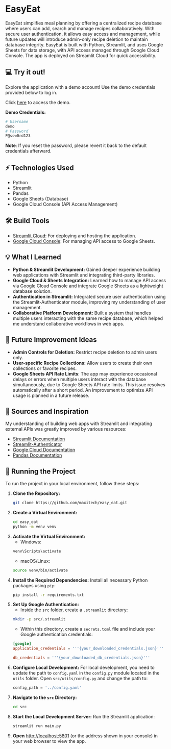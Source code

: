 # EasyEat
EasyEat simplifies meal planning by offering a centralized recipe database where users can add, search and manage recipes collaboratively. With secure user authentication, it allows easy access and management, while future updates will introduce admin-only recipe deletion to maintain database integrity. EasyEat is built with Python, Streamlit, and uses Google Sheets for data storage, with API access managed through Google Cloud Console. The app is deployed on Streamlit Cloud for quick accessibility.


## :computer: Try it out!
Explore the application with a demo account! Use the demo credentials provided below to log in.

Click [here](https://easyeat.streamlit.app/) to access the demo.
  
  **Demo Credentials:**
   ```bash
   # Username
   demo
   # Password
   P@ssw0rd123
   ```
**Note**: If you reset the password, please revert it back to the default credentials afterward.

## ⚡️ Technologies Used
- Python
- Streamlit
- Pandas
- Google Sheets (Database)
- Google Cloud Console (API Access Management)

## 🛠️ Build Tools
- [Streamlit Cloud](https://streamlit.io/cloud): For deploying and hosting the application.
- [Google Cloud Console](https://console.cloud.google.com/): For managing API access to Google Sheets.

## 💡 What I Learned
- **Python & Streamlit Development:** Gained deeper experience building web applications with Streamlit and integrating third-party libraries.
- **Google Cloud & Sheets Integration:** Learned how to manage API access via Google Cloud Console and integrate Google Sheets as a lightweight database solution.
- **Authentication in Streamlit:** Integrated secure user authentication using the Streamlit-Authenticator module, improving my understanding of user management.
- **Collaborative Platform Development:** Built a system that handles multiple users interacting with the same recipe database, which helped me understand collaborative workflows in web apps.

## 🔮 Future Improvement Ideas
- **Admin Controls for Deletion:** Restrict recipe deletion to admin users only.
- **User-specific Recipe Collections:** Allow users to create their own collections or favorite recipes.
- **Google Sheets API Rate Limits**: The app may experience occasional delays or errors when multiple users interact with the database simultaneously, due to Google Sheets API rate limits. This issue resolves automatically after a short period. An improvement to optimize API usage is planned in a future release.

## 💭 Sources and Inspiration
My understanding of building web apps with Streamlit and integrating external APIs was greatly improved by various resources:
  - [Streamlit Documentation](https://docs.streamlit.io/)
  - [Streamlit-Authenticator](https://github.com/mkhorasani/Streamlit-Authenticator)
  - [Google Cloud Documentation](https://cloud.google.com/docs?hl=en)
  - [Pandas Documentation](https://pandas.pydata.org/docs/index.html)


## :vertical_traffic_light: Running the Project
To run the project in your local environment, follow these steps: 
1. **Clone the Repository:**
   ```bash
   git clone https://github.com/maxitech/easy_eat.git
2. **Create a Virtual Environment:**
   ```bash
   cd easy_eat
   python -m venv venv
3. **Activate the Virtual Environment:**
   - Windows:
   ```bash
   venv\Scripts\activate
   ```
   - macOS/Linux:
    ```bash
    source venv/bin/activate
    ```
4. **Install the Required Dependencies:** Install all necessary Python packages using `pip`:
   ```bash
   pip install -r requirements.txt
   ```
5. **Set Up Google Authentication:**
   - Inside the `src` folder, create a `.streamlit` directory:
   ```bash
   mkdir -p src/.streamlit
   ```
   - Within this directory, create a `secrets.toml` file and include your Google authentication credentials:
   ```toml
   [google]
   application_credentials = '''{your_downloaded_credentials.json}'''

   db_credentials = '''{your_downloaded_db_credentials.json}'''
   ```
 6. **Configure Local Development:**
    For local development, you need to update the path to `config.yaml` in the `config.py` module located in the `utils` folder. Open `src/utils/config.py` and change the path to:
    ```python
    config_path = '../config.yaml'
    ```
 7. **Navigate to the `src` Directory:**
    ```bash
    cd src
    ```
 8. **Start the Local Development Server:** Run the Streamlit application:
    ```bash
    streamlit run main.py
    ```
 9. **Open** [http://localhost:5801](http://localhost:5801) (or the address shown in your console) in your web browser to view the app.
